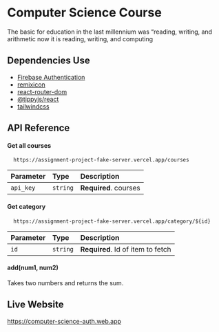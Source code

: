 
# Computer Science Course

The basic for education
in the last millennium was “reading, writing, and arithmetic
now it is reading, writing, and computing

## Dependencies Use

 - [Firebase Authentication](https://firebase.google.com)
 - [remixicon](https://remixicon.com/)
 - [react-router-dom](https://reactrouter.com/en/main)
 - [@tippyjs/react](https://www.npmjs.com/package/@tippyjs/react)
 - [tailwindcss](https://tailwindcss.com/)


## API Reference

#### Get all courses

```http
  https://assignment-project-fake-server.vercel.app/courses
```

| Parameter | Type     | Description                |
| :-------- | :------- | :------------------------- |
| `api_key` | `string` | **Required**. courses |

#### Get category

```http
  https://assignment-project-fake-server.vercel.app/category/${id}
```

| Parameter | Type     | Description                       |
| :-------- | :------- | :-------------------------------- |
| `id`      | `string` | **Required**. Id of item to fetch |

#### add(num1, num2)

Takes two numbers and returns the sum.


## Live Website

https://computer-science-auth.web.app

